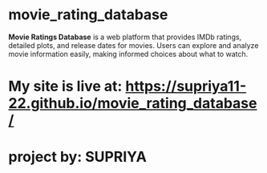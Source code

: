 # movie_rating_database
**Movie Ratings Database** is a web platform that provides IMDb ratings, detailed plots, and release dates for movies. Users can explore and analyze movie information easily, making informed choices about what to watch.
# My site is live at:  https://supriya11-22.github.io/movie_rating_database/
# project by: SUPRIYA
